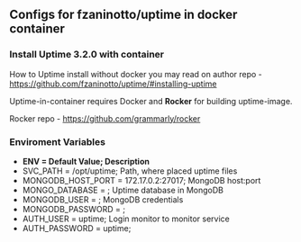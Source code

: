 <h2>Configs for fzaninotto/uptime in docker container</h2>

<h3>Install Uptime 3.2.0 with container</h3>

How to Uptime install without docker you may read on author repo - https://github.com/fzaninotto/uptime/#installing-uptime

Uptime-in-container requires Docker and <b>Rocker</b> for building uptime-image.

Rocker repo - https://github.com/grammarly/rocker

<h3>Enviroment Variables</h3>
<ul>
  <li><b>ENV = Default Value; Description</b></li>
  <li>SVC_PATH = /opt/uptime; Path, where placed uptime files</li>
  <li>MONGODB_HOST_PORT = 172.17.0.2:27017; MongoDB host:port</li>
  <li>MONGO_DATABASE = ; Uptime database in MongoDB</li>
  <li>MONGODB_USER = ; MongoDB credentials</li>
  <li>MONGODB_PASSWORD = ; </li>
  <li>AUTH_USER = uptime; Login monitor to monitor service</li>
  <li>AUTH_PASSWORD = uptime; </li>
</ul>

